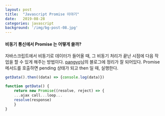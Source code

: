 ```yaml
---
layout: post
title:  "Javascript Promise 이야기"
date:   2019-08-28
categories: javascript
background: '/img/bg-post-08.jpg'
---
```


#### 비동기 통신에서 Promise 는 어떻게 쓸까?
자바스크립트에서 비동기로 데이터가 들어올 때, 그 비동기 처리가 끝난 시점에 다음 작업을 할 수 있게 해주는 방법이다.
[pangyo][pangyo]님의 블로그에 정리가 잘 되어있다.
Promise 메서드를 호출하면 pending 상태가 되고 then 일 때, 실행한다. 

``` js
getData().then((data) => {console.log(data)})

function getData() {
    return new Promise((resolve, reject) => {
    ...ajax call...loop... 
    resolve(response)
    }
}
```

[pangyo]: https://joshua1988.github.io/web-development/javascript/promise-for-beginners/